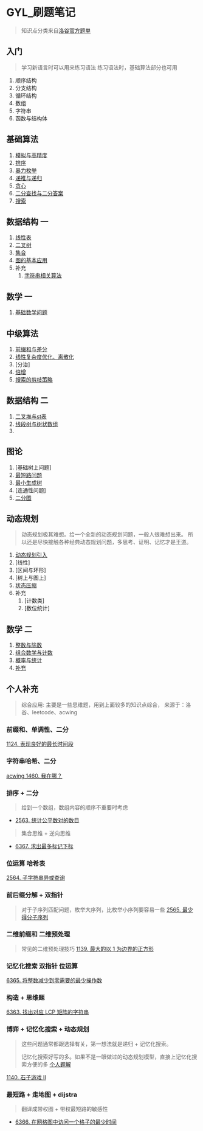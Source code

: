 # GYL_刷题笔记

> 知识点分类来自[洛谷官方题单](https://www.luogu.com.cn/training/list)
## 入门
  > 学习新语言时可以用来练习语法
  > 练习语法时，基础算法部分也可用
1. 顺序结构
2. 分支结构
3. 循环结构
4. 数组
5. 字符串
6. 函数与结构体
## 基础算法
1. [模拟与高精度](simulation_and_high_precision.md)
2. [排序](sort.md)
3. [暴力枚举](violent_enumeration.md)
4. [递推与递归](recursion.md)
5. [贪心](greedy.md)
6. [二分查找与二分答案](binary_search.md)
7. [搜索](search.md)
## 数据结构 一
1. [线性表](linear_table.md)
2. [二叉树](bin_tree.md)
3. [集合](set_theroy.md)
4. [图的基本应用](graphy_theroy_1.md)
5. 补充
   1. [字符串相关算法](string.md)

## 数学 一
1. [基础数学问题](basic_math.md)

## 中级算法
1. [前缀和与差分](preSumAndDiff.md)
2. [线性复杂度优化、离散化](linearAndDiscret.md)
3. [分治]
4. [倍增](times_inc.md)
5. [搜索的剪枝策略](search2.md)

## 数据结构 二
1. [二叉堆与st表](st_table.md)
2. [线段树与树状数组](line_tree.md)
3. 

## 图论
1. [基础树上问题]
2. [最短路问题](shortest_path.md)
3. [最小生成树](smallest_span_tree.md)
4. [连通性问题]
5. [二分图](bin_graph.md)



## 动态规划
> 动态规划极其难想。给一个全新的动态规划问题，一般人很难想出来。
> 所以还是尽快接触各种经典动态规划问题，多思考、证明、记忆才是王道。
1. [动态规划引入](dynamic_program_1.md)
2. [线性]
3. [区间与环形]
4. [树上与图上]
5. [状态压缩](./state_compression.md)
6. 补充
   1. [计数类]
   2. [数位统计]

## 数学 二
1. [整数与除数](integer_division.md)
2. [组合数学与计数](number_of_combination.md)
3. [概率与统计]()
4. [补充](other_math.md)

## 个人补充
> 综合应用: 主要是一些思维题，用到上面较多的知识点综合，
>  来源于：洛谷、leetcode、acwing

### 前缀和、单调性、二分 
[1124. 表现良好的最长时间段](https://leetcode.cn/problems/longest-well-performing-interval)

### 字符串哈希、二分
[acwing 1460. 我在哪？](blue_bridge/3_bi_search/acwing1460.cpp)

### 排序 + 二分
> 给到一个数组，数组内容的顺序不重要时考虑
>
* [2563. 统计公平数对的数目](https://leetcode.cn/problems/count-the-number-of-fair-pairs/)
> 集合思维 + 逆向思维
* [6367. 求出最多标记下标](https://leetcode.cn/problems/find-the-maximum-number-of-marked-indices/description/)

### 位运算 哈希表
[2564. 子字符串异或查询](https://leetcode.cn/problems/substring-xor-queries/)

### 前后缀分解 + 双指针
> 对于子序列匹配问题，枚举大序列，比枚举小序列要容易一些
[2565. 最少得分子序列](https://leetcode.cn/problems/subsequence-with-the-minimum-score/description/)

### 二维前缀和 二维预处理
> 常见的二维预处理技巧
[1139. 最大的以 1 为边界的正方形](https://leetcode.cn/problems/largest-1-bordered-square/description/)

### 记忆化搜索 双指针 位运算
[6365. 将整数减少到零需要的最少操作数](https://leetcode.cn/problems/minimum-operations-to-reduce-an-integer-to-0/)

### 构造 + 思维题
[6363. 找出对应 LCP 矩阵的字符串](https://leetcode.cn/problems/find-the-string-with-lcp/description/)

### 博弈 + 记忆化搜索 + 动态规划
> 这些问题通常都跟选择有关，第一想法就是递归 + 记忆化搜索。
> 
> 记忆化搜索好写的多。如果不是一眼做过的动态规划模型，直接上记忆化搜索方便的多
> [个人题解](https://leetcode.cn/problems/stone-game-ii/solutions/2128159/ji-yi-hua-sou-suo-by-shubulan-0wxb/)

[1140. 石子游戏 II](https://leetcode.cn/problems/stone-game-ii/description/)

### 最短路 + 走地图 + dijstra
> 翻译成带权图 + 带权最短路的敏感性
* [6366. 在网格图中访问一个格子的最少时间](https://leetcode.cn/problems/minimum-time-to-visit-a-cell-in-a-grid/)